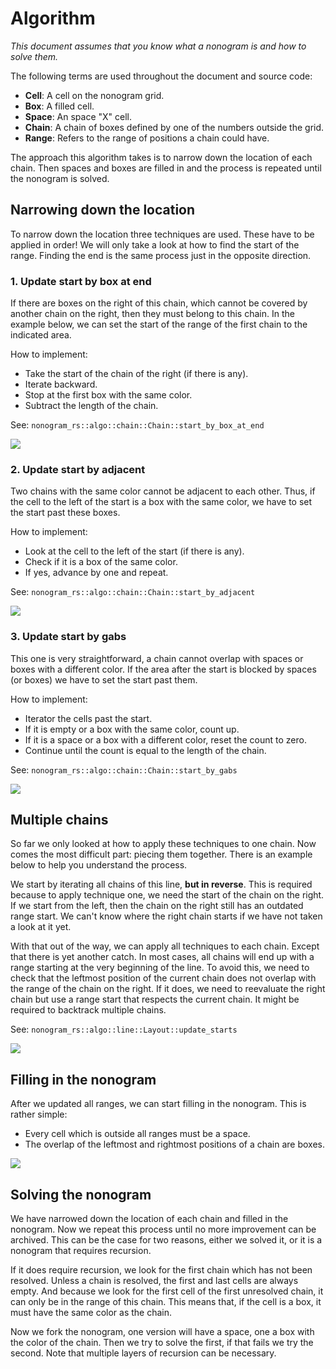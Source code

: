 # Algorithm
*This document assumes that you know what a nonogram is and how to solve them.*

The following terms are used throughout the document and source code:
* **Cell**: A cell on the nonogram grid.
* **Box**: A filled cell.
* **Space**: An space "X" cell.
* **Chain**: A chain of boxes defined by one of the numbers outside the grid.
* **Range**: Refers to the range of positions a chain could have.

The approach this algorithm takes is to narrow down the location of each chain.
Then spaces and boxes are filled in and the process is repeated until the nonogram is solved.

## Narrowing down the location
To narrow down the location three techniques are used.
These have to be applied in order!
We will only take a look at how to find the start of the range.
Finding the end is the same process just in the opposite direction.

### 1. Update start by box at end
If there are boxes on the right of this chain, 
which cannot be covered by another chain on the right,
then they must belong to this chain.
In the example below, we can set the start of the range of the first chain to the indicated area.

How to implement:
* Take the start of the chain of the right (if there is any).
* Iterate backward.
* Stop at the first box with the same color.
* Subtract the length of the chain.

See: `nonogram_rs::algo::chain::Chain::start_by_box_at_end`

![](img/update-start-by-boxes-at-end.svg)

### 2. Update start by adjacent
Two chains with the same color cannot be adjacent to each other.
Thus, if the cell to the left of the start is a box with the same color, 
we have to set the start past these boxes.

How to implement:
* Look at the cell to the left of the start (if there is any).
* Check if it is a box of the same color.
* If yes, advance by one and repeat.

See: `nonogram_rs::algo::chain::Chain::start_by_adjacent`

![](img/update-start-by-adjacent.svg)

### 3. Update start by gabs
This one is very straightforward, a chain cannot overlap with spaces or boxes with a different color.
If the area after the start is blocked by spaces (or boxes) we have to set the start past them.

How to implement:
* Iterator the cells past the start.
* If it is empty or a box with the same color, count up.
* If it is a space or a box with a different color, reset the count to zero.
* Continue until the count is equal to the length of the chain.

See: `nonogram_rs::algo::chain::Chain::start_by_gabs`

![](img/update-start-by-gabs.svg)

## Multiple chains
So far we only looked at how to apply these techniques to one chain.
Now comes the most difficult part: piecing them together.
There is an example below to help you understand the process.

We start by iterating all chains of this line, **but in reverse**.
This is required because to apply technique one, we need the start of the chain on the right.
If we start from the left, then the chain on the right still has an outdated range start.
We can't know where the right chain starts if we have not taken a look at it yet.

With that out of the way, we can apply all techniques to each chain.
Except that there is yet another catch.
In most cases, all chains will end up with a range starting at the very beginning of the line.
To avoid this, we need to check that the leftmost position of the current chain 
does not overlap with the range of the chain on the right.
If it does, we need to reevaluate the right chain but use a range start that respects the current chain.
It might be required to backtrack multiple chains.

See: `nonogram_rs::algo::line::Layout::update_starts`

![](img/update-starts.svg)

## Filling in the nonogram
After we updated all ranges, we can start filling in the nonogram.
This is rather simple:
* Every cell which is outside all ranges must be a space.
* The overlap of the leftmost and rightmost positions of a chain are boxes.

![](img/filling.svg)

## Solving the nonogram
We have narrowed down the location of each chain and filled in the nonogram.
Now we repeat this process until no more improvement can be archived.
This can be the case for two reasons, either we solved it, or it is a nonogram that requires recursion.

If it does require recursion, we look for the first chain which has not been resolved.
Unless a chain is resolved, the first and last cells are always empty.
And because we look for the first cell of the first unresolved chain, it can only be in the range of this chain.
This means that, if the cell is a box, it must have the same color as the chain.

Now we fork the nonogram, one version will have a space, one a box with the color of the chain.
Then we try to solve the first, if that fails we try the second.
Note that multiple layers of recursion can be necessary.